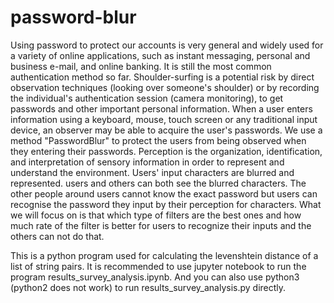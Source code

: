 # password-blur

Using password to protect our accounts is very general and widely used for a variety of online applications, such as instant messaging, personal and business e-mail, and online banking. It is still the most common authentication method so far. Shoulder-surfing is a potential risk by direct observation techniques (looking over someone's shoulder) or by recording the individual's authentication session (camera monitoring), to get passwords and other important personal information. When a user enters information using a keyboard, mouse, touch screen or any traditional input device, an observer may be able to acquire the user's passwords. We use a method "PasswordBlur" to protect the users from being observed when they entering their passwords. Perception is the organization, identification, and interpretation of sensory information in order to represent and understand the environment. Users' input characters are blurred and represented. users and others can both see the blurred characters. The other people around users cannot know the exact password but users can recognise the password they input by their perception for characters. What we will focus on is that which type of filters are the best ones and how much rate of the filter is better for users to recognize their inputs and the others can not do that.

This is a python program used for calculating the levenshtein distance of a list of string pairs. It is recommended to use jupyter notebook to run the program results_survey_analysis.ipynb. And you can also use python3 (python2 does not work) to run results_survey_analysis.py directly.
